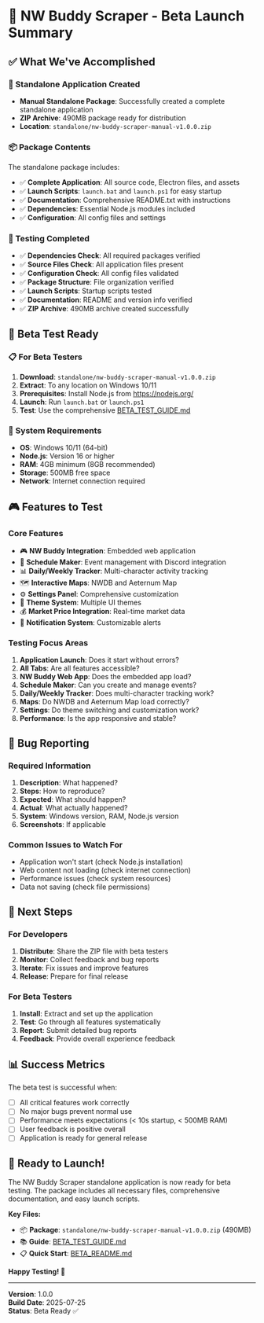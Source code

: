 # 🎉 NW Buddy Scraper - Beta Launch Summary

## ✅ What We've Accomplished

### 🚀 Standalone Application Created
- **Manual Standalone Package**: Successfully created a complete standalone application
- **ZIP Archive**: 490MB package ready for distribution
- **Location**: `standalone/nw-buddy-scraper-manual-v1.0.0.zip`

### 📦 Package Contents
The standalone package includes:
- ✅ **Complete Application**: All source code, Electron files, and assets
- ✅ **Launch Scripts**: `launch.bat` and `launch.ps1` for easy startup
- ✅ **Documentation**: Comprehensive README.txt with instructions
- ✅ **Dependencies**: Essential Node.js modules included
- ✅ **Configuration**: All config files and settings

### 🧪 Testing Completed
- ✅ **Dependencies Check**: All required packages verified
- ✅ **Source Files Check**: All application files present
- ✅ **Configuration Check**: All config files validated
- ✅ **Package Structure**: File organization verified
- ✅ **Launch Scripts**: Startup scripts tested
- ✅ **Documentation**: README and version info verified
- ✅ **ZIP Archive**: 490MB archive created successfully

## 🎯 Beta Test Ready

### 📋 For Beta Testers
1. **Download**: `standalone/nw-buddy-scraper-manual-v1.0.0.zip`
2. **Extract**: To any location on Windows 10/11
3. **Prerequisites**: Install Node.js from https://nodejs.org/
4. **Launch**: Run `launch.bat` or `launch.ps1`
5. **Test**: Use the comprehensive [BETA_TEST_GUIDE.md](./BETA_TEST_GUIDE.md)

### 🔧 System Requirements
- **OS**: Windows 10/11 (64-bit)
- **Node.js**: Version 16 or higher
- **RAM**: 4GB minimum (8GB recommended)
- **Storage**: 500MB free space
- **Network**: Internet connection required

## 🎮 Features to Test

### Core Features
- 🎮 **NW Buddy Integration**: Embedded web application
- 📅 **Schedule Maker**: Event management with Discord integration
- 📊 **Daily/Weekly Tracker**: Multi-character activity tracking
- 🗺️ **Interactive Maps**: NWDB and Aeternum Map
- ⚙️ **Settings Panel**: Comprehensive customization
- 🎨 **Theme System**: Multiple UI themes
- 💰 **Market Price Integration**: Real-time market data
- 🔔 **Notification System**: Customizable alerts

### Testing Focus Areas
1. **Application Launch**: Does it start without errors?
2. **All Tabs**: Are all features accessible?
3. **NW Buddy Web App**: Does the embedded app load?
4. **Schedule Maker**: Can you create and manage events?
5. **Daily/Weekly Tracker**: Does multi-character tracking work?
6. **Maps**: Do NWDB and Aeternum Map load correctly?
7. **Settings**: Do theme switching and customization work?
8. **Performance**: Is the app responsive and stable?

## 📝 Bug Reporting

### Required Information
1. **Description**: What happened?
2. **Steps**: How to reproduce?
3. **Expected**: What should happen?
4. **Actual**: What actually happened?
5. **System**: Windows version, RAM, Node.js version
6. **Screenshots**: If applicable

### Common Issues to Watch For
- Application won't start (check Node.js installation)
- Web content not loading (check internet connection)
- Performance issues (check system resources)
- Data not saving (check file permissions)

## 🏁 Next Steps

### For Developers
1. **Distribute**: Share the ZIP file with beta testers
2. **Monitor**: Collect feedback and bug reports
3. **Iterate**: Fix issues and improve features
4. **Release**: Prepare for final release

### For Beta Testers
1. **Install**: Extract and set up the application
2. **Test**: Go through all features systematically
3. **Report**: Submit detailed bug reports
4. **Feedback**: Provide overall experience feedback

## 📊 Success Metrics

The beta test is successful when:
- [ ] All critical features work correctly
- [ ] No major bugs prevent normal use
- [ ] Performance meets expectations (< 10s startup, < 500MB RAM)
- [ ] User feedback is positive overall
- [ ] Application is ready for general release

## 🎉 Ready to Launch!

The NW Buddy Scraper standalone application is now ready for beta testing. The package includes all necessary files, comprehensive documentation, and easy launch scripts.

**Key Files:**
- 📦 **Package**: `standalone/nw-buddy-scraper-manual-v1.0.0.zip` (490MB)
- 📚 **Guide**: [BETA_TEST_GUIDE.md](./BETA_TEST_GUIDE.md)
- 📋 **Quick Start**: [BETA_README.md](./BETA_README.md)

**Happy Testing! 🚀**

---

**Version**: 1.0.0  
**Build Date**: 2025-07-25  
**Status**: Beta Ready ✅ 